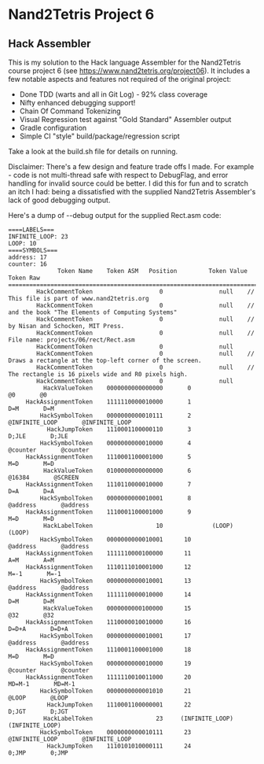 # Nand2Tetris Project 6
## Hack Assembler
This is my solution to the Hack language Assembler for the
Nand2Tetris course project 6 (see https://www.nand2tetris.org/project06).  It includes a few notable aspects and 
features not required of the original project:
* Done TDD (warts and all in Git Log) - 92% class coverage
* Nifty enhanced debugging support!
* Chain Of Command Tokenizing
* Visual Regression test against "Gold Standard" Assembler output 
* Gradle configuration
* Simple CI "style" build/package/regression script 

Take a look at the build.sh file for details on running.  

Disclaimer: There's a few design and feature trade offs I made.  For example - code is not multi-thread safe with respect to DebugFlag, and error handling for invalid 
source could be better.  I did this for fun and to scratch an itch I had: being a dissatisfied with the supplied Nand2Tetris 
Assembler's lack of good debugging output.

Here's a dump of --debug output for the supplied Rect.asm code:

	====LABELS===
	INFINITE_LOOP: 23
	LOOP: 10
	====SYMBOLS===
	address: 17
	counter: 16
	              Token Name	Token ASM	Position	     Token Value	Token Raw
	============================================================================================================================================
	        HackCommentToken			       0	            null	// This file is part of www.nand2tetris.org
	        HackCommentToken			       0	            null	// and the book "The Elements of Computing Systems"
	        HackCommentToken			       0	            null	// by Nisan and Schocken, MIT Press.
	        HackCommentToken			       0	            null	// File name: projects/06/rect/Rect.asm
	        HackCommentToken			       0	            null
	        HackCommentToken			       0	            null	// Draws a rectangle at the top-left corner of the screen.
	        HackCommentToken			       0	            null	// The rectangle is 16 pixels wide and R0 pixels high.
	        HackCommentToken			       0	            null
	          HackValueToken	0000000000000000       0	              @0	   @0
	     HackAssignmentToken	1111110000010000       1	             D=M	   D=M
	         HackSymbolToken	0000000000010111       2	  @INFINITE_LOOP	   @INFINITE_LOOP
	           HackJumpToken	1110001100000110       3	           D;JLE	   D;JLE
	         HackSymbolToken	0000000000010000       4	        @counter	   @counter
	     HackAssignmentToken	1110001100001000       5	             M=D	   M=D
	          HackValueToken	0100000000000000       6	          @16384	   @SCREEN
	     HackAssignmentToken	1110110000010000       7	             D=A	   D=A
	         HackSymbolToken	0000000000010001       8	        @address	   @address
	     HackAssignmentToken	1110001100001000       9	             M=D	   M=D
	          HackLabelToken			      10	          (LOOP)	(LOOP)
	         HackSymbolToken	0000000000010001      10	        @address	   @address
	     HackAssignmentToken	1111110000100000      11	             A=M	   A=M
	     HackAssignmentToken	1110111010001000      12	            M=-1	   M=-1
	         HackSymbolToken	0000000000010001      13	        @address	   @address
	     HackAssignmentToken	1111110000010000      14	             D=M	   D=M
	          HackValueToken	0000000000100000      15	             @32	   @32
	     HackAssignmentToken	1110000010010000      16	           D=D+A	   D=D+A
	         HackSymbolToken	0000000000010001      17	        @address	   @address
	     HackAssignmentToken	1110001100001000      18	             M=D	   M=D
	         HackSymbolToken	0000000000010000      19	        @counter	   @counter
	     HackAssignmentToken	1111110010011000      20	          MD=M-1	   MD=M-1
	         HackSymbolToken	0000000000001010      21	           @LOOP	   @LOOP
	           HackJumpToken	1110001100000001      22	           D;JGT	   D;JGT
	          HackLabelToken			      23	 (INFINITE_LOOP)	(INFINITE_LOOP)
	         HackSymbolToken	0000000000010111      23	  @INFINITE_LOOP	   @INFINITE_LOOP
	           HackJumpToken	1110101010000111      24	           0;JMP	   0;JMP